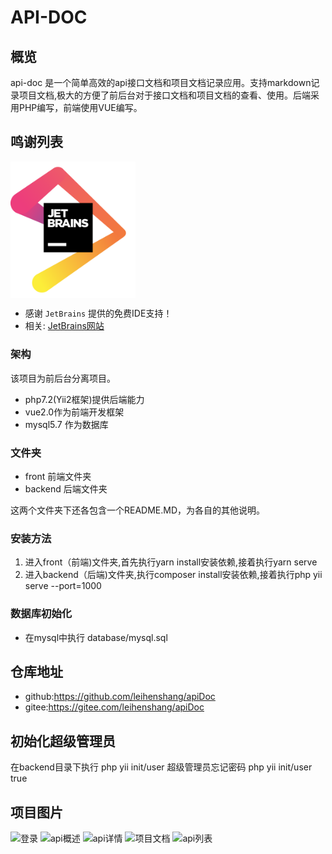 # API-DOC

## 概览
api-doc 是一个简单高效的api接口文档和项目文档记录应用。支持markdown记录项目文档,极大的方便了前后台对于接口文档和项目文档的查看、使用。后端采用PHP编写，前端使用VUE编写。

## 鸣谢列表


 <img src="./jetbrains.png" width = "200" height = "218.6" alt="图片名称" align=center />


- 感谢 `JetBrains` 提供的免费IDE支持！
- 相关: [JetBrains网站](https://www.jetbrains.com/?from=apiDoc)

### 架构
该项目为前后台分离项目。
- php7.2(Yii2框架)提供后端能力
- vue2.0作为前端开发框架
- mysql5.7 作为数据库
  
### 文件夹
- front 前端文件夹
- backend 后端文件夹

这两个文件夹下还各包含一个README.MD，为各自的其他说明。

### 安装方法
1. 进入front（前端)文件夹,首先执行yarn install安装依赖,接着执行yarn serve
2. 进入backend（后端)文件夹,执行composer install安装依赖,接着执行php yii serve --port=1000

### 数据库初始化
- 在mysql中执行 database/mysql.sql 

## 仓库地址
- github:https://github.com/leihenshang/apiDoc
- gitee:https://gitee.com/leihenshang/apiDoc

## 初始化超级管理员

在backend目录下执行  php yii init/user
超级管理员忘记密码 php yii init/user true


## 项目图片
![登录](https://images.gitee.com/uploads/images/2020/0531/222925_7c0239aa_1719135.png "start.png")
![api概述](https://images.gitee.com/uploads/images/2020/0531/222953_cf831496_1719135.png "detail.png")
![api详情](https://images.gitee.com/uploads/images/2020/0531/223008_68e4cfa8_1719135.png "api-detail.png")
![项目文档](https://images.gitee.com/uploads/images/2020/0531/223021_69ae4f2e_1719135.png "doc.png")
![api列表](https://images.gitee.com/uploads/images/2020/0531/223047_4d5916ce_1719135.png "api-list.png")

